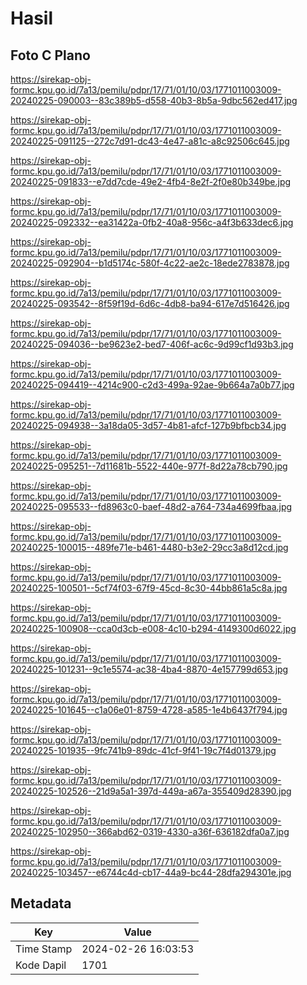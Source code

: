 # Hasil

## Foto C Plano

https://sirekap-obj-formc.kpu.go.id/7a13/pemilu/pdpr/17/71/01/10/03/1771011003009-20240225-090003--83c389b5-d558-40b3-8b5a-9dbc562ed417.jpg

https://sirekap-obj-formc.kpu.go.id/7a13/pemilu/pdpr/17/71/01/10/03/1771011003009-20240225-091125--272c7d91-dc43-4e47-a81c-a8c92506c645.jpg

https://sirekap-obj-formc.kpu.go.id/7a13/pemilu/pdpr/17/71/01/10/03/1771011003009-20240225-091833--e7dd7cde-49e2-4fb4-8e2f-2f0e80b349be.jpg

https://sirekap-obj-formc.kpu.go.id/7a13/pemilu/pdpr/17/71/01/10/03/1771011003009-20240225-092332--ea31422a-0fb2-40a8-956c-a4f3b633dec6.jpg

https://sirekap-obj-formc.kpu.go.id/7a13/pemilu/pdpr/17/71/01/10/03/1771011003009-20240225-092904--b1d5174c-580f-4c22-ae2c-18ede2783878.jpg

https://sirekap-obj-formc.kpu.go.id/7a13/pemilu/pdpr/17/71/01/10/03/1771011003009-20240225-093542--8f59f19d-6d6c-4db8-ba94-617e7d516426.jpg

https://sirekap-obj-formc.kpu.go.id/7a13/pemilu/pdpr/17/71/01/10/03/1771011003009-20240225-094036--be9623e2-bed7-406f-ac6c-9d99cf1d93b3.jpg

https://sirekap-obj-formc.kpu.go.id/7a13/pemilu/pdpr/17/71/01/10/03/1771011003009-20240225-094419--4214c900-c2d3-499a-92ae-9b664a7a0b77.jpg

https://sirekap-obj-formc.kpu.go.id/7a13/pemilu/pdpr/17/71/01/10/03/1771011003009-20240225-094938--3a18da05-3d57-4b81-afcf-127b9bfbcb34.jpg

https://sirekap-obj-formc.kpu.go.id/7a13/pemilu/pdpr/17/71/01/10/03/1771011003009-20240225-095251--7d11681b-5522-440e-977f-8d22a78cb790.jpg

https://sirekap-obj-formc.kpu.go.id/7a13/pemilu/pdpr/17/71/01/10/03/1771011003009-20240225-095533--fd8963c0-baef-48d2-a764-734a4699fbaa.jpg

https://sirekap-obj-formc.kpu.go.id/7a13/pemilu/pdpr/17/71/01/10/03/1771011003009-20240225-100015--489fe71e-b461-4480-b3e2-29cc3a8d12cd.jpg

https://sirekap-obj-formc.kpu.go.id/7a13/pemilu/pdpr/17/71/01/10/03/1771011003009-20240225-100501--5cf74f03-67f9-45cd-8c30-44bb861a5c8a.jpg

https://sirekap-obj-formc.kpu.go.id/7a13/pemilu/pdpr/17/71/01/10/03/1771011003009-20240225-100908--cca0d3cb-e008-4c10-b294-4149300d6022.jpg

https://sirekap-obj-formc.kpu.go.id/7a13/pemilu/pdpr/17/71/01/10/03/1771011003009-20240225-101231--9c1e5574-ac38-4ba4-8870-4e157799d653.jpg

https://sirekap-obj-formc.kpu.go.id/7a13/pemilu/pdpr/17/71/01/10/03/1771011003009-20240225-101645--c1a06e01-8759-4728-a585-1e4b6437f794.jpg

https://sirekap-obj-formc.kpu.go.id/7a13/pemilu/pdpr/17/71/01/10/03/1771011003009-20240225-101935--9fc741b9-89dc-41cf-9f41-19c7f4d01379.jpg

https://sirekap-obj-formc.kpu.go.id/7a13/pemilu/pdpr/17/71/01/10/03/1771011003009-20240225-102526--21d9a5a1-397d-449a-a67a-355409d28390.jpg

https://sirekap-obj-formc.kpu.go.id/7a13/pemilu/pdpr/17/71/01/10/03/1771011003009-20240225-102950--366abd62-0319-4330-a36f-636182dfa0a7.jpg

https://sirekap-obj-formc.kpu.go.id/7a13/pemilu/pdpr/17/71/01/10/03/1771011003009-20240225-103457--e6744c4d-cb17-44a9-bc44-28dfa294301e.jpg


## Metadata

| Key        | Value               |
| ---------- | ------------------- |
| Time Stamp | 2024-02-26 16:03:53 |
| Kode Dapil | 1701                |




